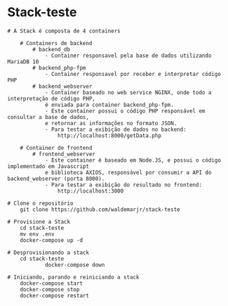 # Stack-teste

	# A Stack é composta de 4 containers

		# Containers de backend
			# backend_db
				- Container responsavel pela base de dados utilizando MariaDB 10
			# backend_php-fpm
				- Container responsavel por receber e interpretar código PHP
			# backend_webserver
				- Container baseado no web service NGINX, onde todo a interpretação de código PHP, 
				é enviada para container backend_php-fpm.
				- Este container possui o código PHP responsável em consultar a base de dados,
				e retornar as informações no formato JSON.
				- Para testar a exibição de dados no backend:
					http://localhost:8000/getData.php

		# Container de frontend
			# frontend_webserver
				- Este container é baseado em Node.JS, e possui o código implementado em Javascript
				e biblioteca AXIOS, responsável por consumir a API do backend_webserver (porta 8000).
				- Para testar a exibição do resultado no frontend:
					http://localhost:3000

	# Clone o repositório
		git clone https://github.com/waldemarjr/stack-teste

	# Provisione a Stack
		cd stack-teste
		mv env .env
		docker-compose up -d

	# Desprovisionando a stack
		cd stack-teste
                docker-compose down

	# Iniciando, parando e reiniciando a stack
		docker-compose start
		docker-compose stop
		docker-compose restart

	
